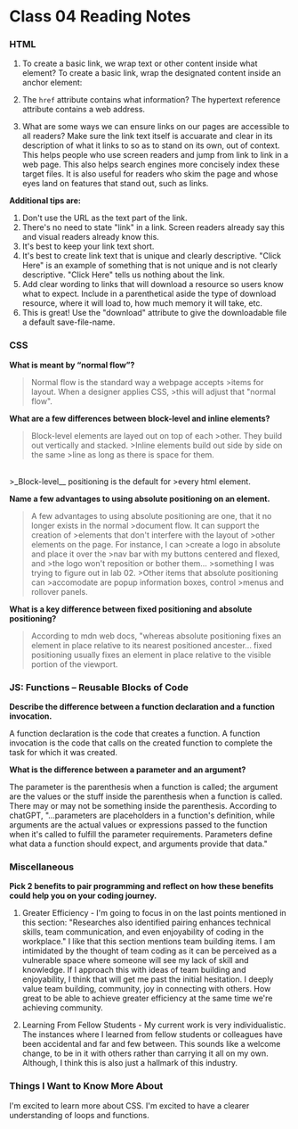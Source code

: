 # Class 04 Reading Notes

### HTML

1. To create a basic link, we wrap text or other content inside what element? To create a basic link, wrap the designated content inside an anchor element: <a></a>

2. The `href` attribute contains what information? The hypertext reference attribute contains a web address.

3. What are some ways we can ensure links on our pages are accessible to all readers? Make sure the link text itself is accuarate and clear in its description of what it links to so as to stand on its own, out of context. This helps people who use screen readers and jump from link to link in a web page. This also helps search engines more concisely index these target files. It is also useful for readers who skim the page and whose eyes land on features that stand out, such as links.

**Additional tips are:**

1. Don't use the URL as the text part of the link. 
2. There's no need to state "link" in a link. Screen readers already say this and visual readers already know this.
3. It's best to keep your link text short.
4. It's best to create link text that is unique and clearly descriptive. "Click Here" is an example of something that is not unique and is not clearly descriptive. "Click Here" tells us nothing about the link.
5. Add clear wording to links that will download a resource so users know what to expect. Include in a parenthetical aside the type of download resource, where it will load to, how much memory it will take, etc.
6. This is great! Use the "download" attribute to give the downloadable file a default save-file-name.

### CSS

**What is meant by “normal flow”?**

>Normal flow is the standard way a webpage accepts >items for layout. When a designer applies CSS, >this will adjust that "normal flow".

**What are a few differences between block-level and inline elements?** 

>Block-level elements are layed out on top of each >other. They build out vertically and stacked. >Inline elements build out side by side on the same >line as long as there is space for them. 
<br>
>_Block-level__ positioning is the default for >every html element.

**Name a few advantages to using absolute positioning on an element.**

> A few advantages to using absolute positioning are one, that it no longer exists in the normal >document flow. It can support the creation of >elements that don't interfere with the layout of >other elements on the page. For instance, I can >create a logo in absolute and place it over the >nav bar with my buttons centered and flexed, and >the logo won't reposition or bother them... >something I was trying to figure out in lab 02. >Other items that absolute positioning can >accomodate are popup information boxes, control >menus and rollover panels.

**What is a key difference between fixed positioning and absolute positioning?** 

> According to mdn web docs, "whereas absolute positioning fixes an element in place relative to its nearest positioned ancester... fixed positioning usually fixes an element in place relative to the visible portion of the viewport.

### JS: Functions – Reusable Blocks of Code

**Describe the difference between a function declaration and a function invocation.**

A function declaration is the code that creates a function. A function invocation is the code that calls on the created function to complete the task for which it was created.

**What is the difference between a parameter and an argument?**

The parameter is the parenthesis when a function is called; the argument are the values or the stuff inside the parenthesis when a function is called. There may or may not be something inside the parenthesis. According to chatGPT, "...parameters are placeholders in a function's definition, while arguments are the actual values or expressions passed to the function when it's called to fulfill the parameter requirements. Parameters define what data a function should expect, and arguments provide that data."

### Miscellaneous

**Pick 2 benefits to pair programming and reflect on how these benefits could help you on your coding journey.**

1. Greater Efficiency - I'm going to focus in on the last points mentioned in this section: "Researches also identified pairing enhances technical skills, team communication, and even enjoyability of coding in the workplace." I like that this section mentions team building items. I am intimidated by the thought of team coding as it can be perceived as a vulnerable space where someone will see my lack of skill and knowledge. If I approach this with ideas of team building and enjoyability, I think that will get me past the initial hesitation. I deeply value team building, community, joy in connecting with others. How great to be able to achieve greater efficiency at the same time we're achieving community.

2. Learning From Fellow Students - My current work is very individualistic. The instances where I learned from fellow students or colleagues have been accidental and far and few between. This sounds like a welcome change, to be in it with others rather than carrying it all on my own. Although, I think this is also just a hallmark of this industry.

### Things I Want to Know More About

I'm excited to learn more about CSS.
I'm excited to have a clearer understanding of loops and functions.
